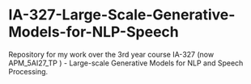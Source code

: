 # IA-327-Large-Scale-Generative-Models-for-NLP-Speech
Repository for my work over the 3rd year course IA-327 (now APM_5AI27_TP ) - Large-scale Generative Models for NLP and Speech Processing.

